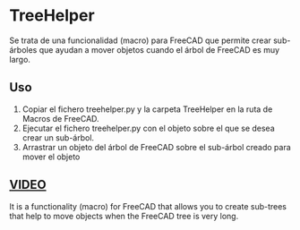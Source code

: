 # TreeHelper

Se trata de una funcionalidad (macro) para FreeCAD que permite crear sub-árboles que ayudan a mover objetos cuando el árbol de FreeCAD es muy largo.

## Uso
1. Copiar el fichero treehelper.py y la carpeta TreeHelper en la ruta de Macros de FreeCAD.
2. Ejecutar el fichero treehelper.py con el objeto sobre el que se desea crear un sub-árbol.
3. Arrastrar un objeto del árbol de FreeCAD sobre el sub-árbol creado para mover el objeto

[**VIDEO**](https://youtu.be/mzuLPpF64tY)
---
It is a functionality (macro) for FreeCAD that allows you to create sub-trees that help to move objects when the FreeCAD tree is very long.
